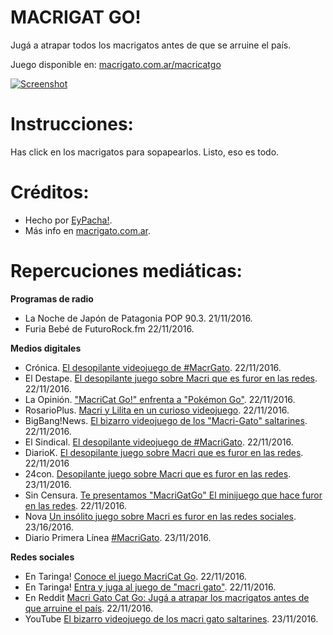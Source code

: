 # MACRIGAT GO!
Jugá a atrapar todos los macrigatos antes de que se arruine el país.

Juego disponible en: [macrigato.com.ar/macricatgo](https://macrigato.com.ar/macricatgo)

[![Screenshot](https://raw.githubusercontent.com/eypacha/macricatgo/master/img/prev_og_image.jpg)](http://macrigato.com.ar/macricatgo)

# Instrucciones:
Has click en los macrigatos para sopapearlos. Listo, eso es todo.

# Créditos:
* Hecho por [EyPacha!](https://github.com/eypacha).
* Más info en [macrigato.com.ar](https://macrigato.com.ar).

# Repercuciones mediáticas:

**Programas de radio**
* La Noche de Japón de Patagonia POP 90.3. 21/11/2016.
* Furia Bebé de FuturoRock.fm 22/11/2016.

**Medios digitales**
* Crónica. [El desopilante videojuego de #MacrGato](http://www.cronica.com.ar/article/details/117093/el-desopilante-videojuego-de-macrigato). 22/11/2016.
* El Destape. [El desopilante juego sobre Macri que es furor en las redes](http://www.eldestapeweb.com/el-desopilante-juego-macri-que-es-furor-las-redes-n22904). 22/11/2016.
* La Opinión. ["MacriCat Go!" enfrenta a "Pokémon Go"](http://diariolaopinion.com.ar/noticia/166124/macri-cat-go-enfrenta-a-pokemon-go). 22/11/2016.
* RosarioPlus. [Macri y Lilita en un curioso videojuego](http://www.rosarioplus.com/enlareposera/Macri-y-Lilita-en-un-curioso-videojuego-20161121-0039.html). 22/11/2016.
* BigBang!News. [El bizarro videojuego de los "Macri-Gato" saltarines](http://www.bigbangnews.com/actualidad/El-bizarro-videojuego-del-Macri-Gato-saltarin-20161122-0024.html). 22/11/2016.
* El Sindical. [El desopilante videojuego de #MacriGato](http://www.elsindical.com.ar/notas/el-desopilante-videojuego-de-macrigato/). 22/11/2016.
* DiarioK. [El desopilante juego sobre Macri que es furor en las redes](http://diariok.com/noticia/1591/el-desopilante-juego-sobre-macri-que-es-furor-en-las-redes). 22/11/2016
* 24con. [Desopilante juego sobre Macri que es furor en las redes](http://www.24con.com/1/nota/index.vnc?id=158149). 23/11/2016.
* Sin Censura. [Te presentamos "MacriGatGo" El minijuego que hace furor en las redes](http://sincensura.com.ar/2016/11/22/presentamos-macricatgo-minijuego/). 22/11/2016.
* Nova [Un insólito juego sobre Macri es furor en las redes sociales](http://www.novargentina.com/nota.asp?n=2016_11_23&id=45605&id_tiponota=4). 23/16/2016.
* Diario Primera Línea [#MacriGato](http://www.diarioprimeralinea.com.ar/quebrachitos/2016/11/23/macrigato-35479.html). 23/11/2016.

**Redes sociales**
* En Taringa! [Conoce el juego MacriCat Go](http://www.taringa.net/posts/juegos/19666721/Conoce-el-juego-Macri-Cat-Go.html). 22/11/2016.
* En Taringa! [Entra y juga al juego de "macri gato"](http://www.taringa.net/posts/juegos/19666604/Entra-y-juga-al-juego-de-macri-gato.html). 22/11/2016.
* En Reddit [Macri Gato Cat Go: Jugá a atrapar los macrigatos antes de que arruine el país](https://www.reddit.com/r/argentina/comments/5e5yul/macri_cat_go_jug%C3%A1_a_atrapar_los_macrigatos_antes/). 22/11/2016.
* YouTube [El bizarro videojuego de los macri gato saltarines](https://www.youtube.com/watch?v=4BHd7vJ8XQQ). 23/11/2016.